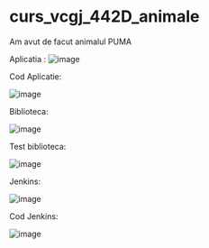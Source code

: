 # curs_vcgj_442D_animale


Am avut de facut animalul PUMA

Aplicatia :
![image](https://github.com/ivchrisp/curs_vcgj_442D_animale/assets/133902149/32b2d686-75dc-4e9b-a87a-0c6bb2226b82)

Cod Aplicatie:

![image](https://github.com/ivchrisp/curs_vcgj_442D_animale/assets/133902149/ff6ecb07-34a5-4fdb-b1ed-825e9c3366ca)


Biblioteca:

![image](https://github.com/ivchrisp/curs_vcgj_442D_animale/assets/133902149/3cce9ced-80e3-42a5-a744-9232aede2f8b)


Test biblioteca:

![image](https://github.com/ivchrisp/curs_vcgj_442D_animale/assets/133902149/97bc96d3-aaa3-4644-8ef0-0f9026df0b0e)

Jenkins:

![image](https://github.com/ivchrisp/curs_vcgj_442D_animale/assets/133902149/77b7eebf-285a-422e-9cf4-024d7315591a)

Cod Jenkins:

![image](https://github.com/ivchrisp/curs_vcgj_442D_animale/assets/133902149/210dc438-b24c-4f90-8e50-ebe342586dc2)
